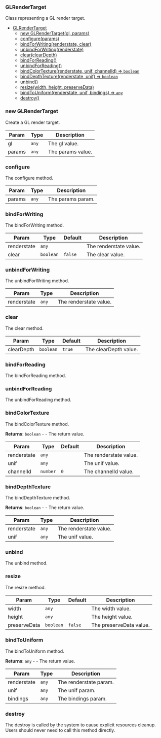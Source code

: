 <a name="GLRenderTarget"></a>

### GLRenderTarget
Class representing a GL render target.



* [GLRenderTarget](#GLRenderTarget)
    * [new GLRenderTarget(gl, params)](#new-GLRenderTarget)
    * [configure(params)](#configure)
    * [bindForWriting(renderstate, clear)](#bindForWriting)
    * [unbindForWriting(renderstate)](#unbindForWriting)
    * [clear(clearDepth)](#clear)
    * [bindForReading()](#bindForReading)
    * [unbindForReading()](#unbindForReading)
    * [bindColorTexture(renderstate, unif, channelId) ⇒ <code>boolean</code>](#bindColorTexture)
    * [bindDepthTexture(renderstate, unif) ⇒ <code>boolean</code>](#bindDepthTexture)
    * [unbind()](#unbind)
    * [resize(width, height, preserveData)](#resize)
    * [bindToUniform(renderstate, unif, bindings) ⇒ <code>any</code>](#bindToUniform)
    * [destroy()](#destroy)

<a name="new_GLRenderTarget_new"></a>

### new GLRenderTarget
Create a GL render target.


| Param | Type | Description |
| --- | --- | --- |
| gl | <code>any</code> | The gl value. |
| params | <code>any</code> | The params value. |

<a name="GLRenderTarget+configure"></a>

### configure
The configure method.



| Param | Type | Description |
| --- | --- | --- |
| params | <code>any</code> | The params param. |

<a name="GLRenderTarget+bindForWriting"></a>

### bindForWriting
The bindForWriting method.



| Param | Type | Default | Description |
| --- | --- | --- | --- |
| renderstate | <code>any</code> |  | The renderstate value. |
| clear | <code>boolean</code> | <code>false</code> | The clear value. |

<a name="GLRenderTarget+unbindForWriting"></a>

### unbindForWriting
The unbindForWriting method.



| Param | Type | Description |
| --- | --- | --- |
| renderstate | <code>any</code> | The renderstate value. |

<a name="GLRenderTarget+clear"></a>

### clear
The clear method.



| Param | Type | Default | Description |
| --- | --- | --- | --- |
| clearDepth | <code>boolean</code> | <code>true</code> | The clearDepth value. |

<a name="GLRenderTarget+bindForReading"></a>

### bindForReading
The bindForReading method.


<a name="GLRenderTarget+unbindForReading"></a>

### unbindForReading
The unbindForReading method.


<a name="GLRenderTarget+bindColorTexture"></a>

### bindColorTexture
The bindColorTexture method.


**Returns**: <code>boolean</code> - - The return value.  

| Param | Type | Default | Description |
| --- | --- | --- | --- |
| renderstate | <code>any</code> |  | The renderstate value. |
| unif | <code>any</code> |  | The unif value. |
| channelId | <code>number</code> | <code>0</code> | The channelId value. |

<a name="GLRenderTarget+bindDepthTexture"></a>

### bindDepthTexture
The bindDepthTexture method.


**Returns**: <code>boolean</code> - - The return value.  

| Param | Type | Description |
| --- | --- | --- |
| renderstate | <code>any</code> | The renderstate value. |
| unif | <code>any</code> | The unif value. |

<a name="GLRenderTarget+unbind"></a>

### unbind
The unbind method.


<a name="GLRenderTarget+resize"></a>

### resize
The resize method.



| Param | Type | Default | Description |
| --- | --- | --- | --- |
| width | <code>any</code> |  | The width value. |
| height | <code>any</code> |  | The height value. |
| preserveData | <code>boolean</code> | <code>false</code> | The preserveData value. |

<a name="GLRenderTarget+bindToUniform"></a>

### bindToUniform
The bindToUniform method.


**Returns**: <code>any</code> - - The return value.  

| Param | Type | Description |
| --- | --- | --- |
| renderstate | <code>any</code> | The renderstate param. |
| unif | <code>any</code> | The unif param. |
| bindings | <code>any</code> | The bindings param. |

<a name="GLRenderTarget+destroy"></a>

### destroy
The destroy is called by the system to cause explicit resources cleanup.
Users should never need to call this method directly.


